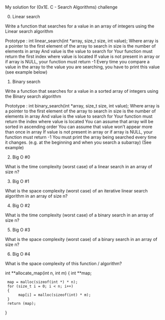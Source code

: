 My solution for (0x1E. C - Search Algorithms) challenge

0. Linear search

Write a function that searches for a value in an array of integers using the Linear search algorithm

Prototype : int linear_search(int *array, size_t size, int value);
Where array is a pointer to the first element of the array to search in
size is the number of elements in array
And value is the value to search for
Your function must return the first index where value is located
If value is not present in array or if array is NULL, your function must return -1
Every time you compare a value in the array to the value you are searching, you have to print this value (see example below)



1. Binary search

Write a function that searches for a value in a sorted array of integers using the Binary search algorithm

Prototype : int binary_search(int *array, size_t size, int value);
Where array is a pointer to the first element of the array to search in
size is the number of elements in array
And value is the value to search for
Your function must return the index where value is located
You can assume that array will be sorted in ascending order
You can assume that value won’t appear more than once in array
If value is not present in array or if array is NULL, your function must return -1
You must print the array being searched every time it changes. (e.g. at the beginning and when you search a subarray) (See example)



2. Big O #0

What is the time complexity (worst case) of a linear search in an array of size n?


3. Big O #1

What is the space complexity (worst case) of an iterative linear search algorithm in an array of size n?


4. Big O #2

What is the time complexity (worst case) of a binary search in an array of size n?


5. Big O #3

What is the space complexity (worst case) of a binary search in an array of size n?


6. Big O #4

What is the space complexity of this function / algorithm?

int **allocate_map(int n, int m)
{
     int **map;

     map = malloc(sizeof(int *) * n);
     for (size_t i = 0; i < n; i++)
     {
          map[i] = malloc(sizeof(int) * m);
     }
     return (map);
}
